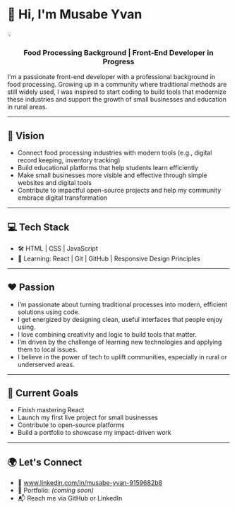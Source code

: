# 👋 Hi, I'm Musabe Yvan

💡 **<h3 align="center">Food Processing Background | Front-End Developer in Progress</h3>**

I'm a passionate front-end developer with a professional background in food processing. Growing up in a community where traditional methods are still widely used, I was inspired to start coding to build tools that modernize these industries and support the growth of small businesses and education in rural areas.

---

## 🔭 Vision

- Connect food processing industries with modern tools (e.g., digital record keeping, inventory tracking)
- Build educational platforms that help students learn efficiently
- Make small businesses more visible and effective through simple websites and digital tools
- Contribute to impactful open-source projects and help my community embrace digital transformation

---

## 💻 Tech Stack

- 🛠️ HTML | CSS | JavaScript
- 🌱 Learning: React | Git | GitHub | Responsive Design Principles

---

## ❤️ Passion

- I’m passionate about turning traditional processes into modern, efficient solutions using code.
- I get energized by designing clean, useful interfaces that people enjoy using.
- I love combining creativity and logic to build tools that matter.
- I’m driven by the challenge of learning new technologies and applying them to local issues.
- I believe in the power of tech to uplift communities, especially in rural or underserved areas.

---

## 📌 Current Goals

- Finish mastering React
- Launch my first live project for small businesses
- Contribute to open-source platforms
- Build a portfolio to showcase my impact-driven work

---

## 🌍 Let's Connect

- 🔗 www.linkedin.com/in/musabe-yvan-9159682b8
- 💼 Portfolio: *(coming soon)*
- 📬 Reach me via GitHub or LinkedIn
